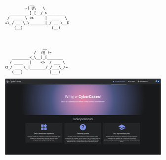 
               __        
             ~( @\   \
      _________]_[__/_>________
     /  ____ \ <>     |  ____  \
    =\_/ __ \_\_______|_/ __ \__D
        (__)             (__)



                     __  
                 /  /@ )~
       ________<_\__]_[_______
      / ____   |    <>  / ___ \
    ᗡ_/ ___ \_|_______/_/___\_/=  
       (___)            (___)


![alt text](https://github.com/Sarneusz/CyberCases/blob/main/frontend/screenshots/Obraz1.png)
